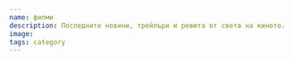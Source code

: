 ```yaml
---
name: филми
description: Последните новини, трейлъри и ревюта от света на киното.
image: 
tags: category
---
```

